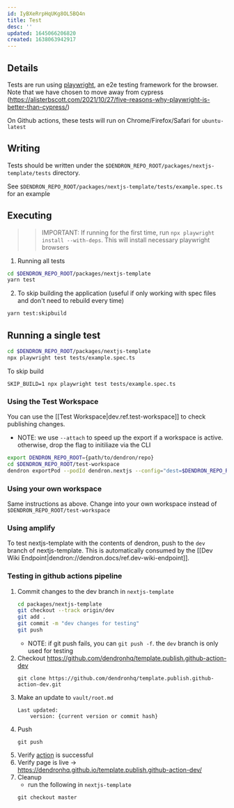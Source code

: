 ```yaml
---
id: IyBXeRrpHqUKg8OL5BQ4n
title: Test
desc: ''
updated: 1645066206820
created: 1638063942917
---
```


## Details
<!-- Any additional details to give about tests-->
Tests are run using [playwright](https://playwright.dev/docs/intro), an e2e testing framework for the browser. Note that we have chosen to move away from cypress (https://alisterbscott.com/2021/10/27/five-reasons-why-playwright-is-better-than-cypress/)

On Github actions, these tests will run on Chrome/Firefox/Safari for `ubuntu-latest`

## Writing
<!-- Writing tests -->
Tests should be written under the `$DENDRON_REPO_ROOT/packages/nextjs-template/tests` directory. 

See `$DENDRON_REPO_ROOT/packages/nextjs-template/tests/example.spec.ts` for an example

## Executing
>>IMPORTANT: If running for the first time, run `npx playwright install --with-deps`. This will install necessary playwright browsers

<!-- Running all tests -->
1. Running all tests
```sh
cd $DENDRON_REPO_ROOT/packages/nextjs-template
yarn test
```
2. To skip building the application (useful if only working with spec files and don't need to rebuild every time)
```sh
yarn test:skipbuild
```

## Running a single test
```sh
cd $DENDRON_REPO_ROOT/packages/nextjs-template
npx playwright test tests/example.spec.ts
```
To skip build
```
SKIP_BUILD=1 npx playwright test tests/example.spec.ts
```

### Using the Test Workspace

You can use the [[Test Workspace|dev.ref.test-workspace]] to check publishing changes.

- NOTE: we use `--attach` to speed up the export if a workspace is active. otherwise, drop the flag to initiliaze via the CLI
```sh
export DENDRON_REPO_ROOT={path/to/dendron/repo}
cd $DENDRON_REPO_ROOT/test-workspace
dendron exportPod --podId dendron.nextjs --config="dest=$DENDRON_REPO_ROOT/packages/nextjs-template" --attach
```

### Using your own workspace

Same instructions as above. Change into your own workspace instead of `$DENDRON_REPO_ROOT/test-workspace`

### Using amplify

To test nextjs-template with the contents of dendron, push to the `dev` branch of nextjs-template. This is automatically consumed by the
[[Dev Wiki Endpoint|dendron://dendron.docs/ref.dev-wiki-endpoint]]. 


### Testing in github actions pipeline

1. Commit changes to the dev branch in `nextjs-template`
    ```sh
    cd packages/nextjs-template
    git checkout --track origin/dev
    git add .
    git commit -m "dev changes for testing"
    git push 
    ```
    - NOTE: if git push fails, you can `git push -f`. the `dev` branch is only used for testing
1. Checkout https://github.com/dendronhq/template.publish.github-action-dev
    ```
    git clone https://github.com/dendronhq/template.publish.github-action-dev.git
    ```
1. Make an update to `vault/root.md`
    ```
    Last updated:
        version: {current version or commit hash}
    ```
1. Push
    ```
    git push
    ```
1. Verify [action](https://github.com/dendronhq/template.publish.github-action-dev/actions) is successful
1. Verify page is live -> https://dendronhq.github.io/template.publish.github-action-dev/
1. Cleanup
    - run the following in `nextjs-template`
    ```
    git checkout master
    ```